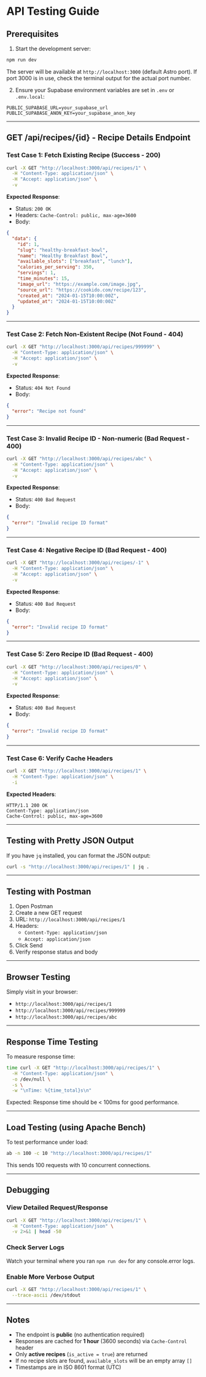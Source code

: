 # API Testing Guide

## Prerequisites

1. Start the development server:
```bash
npm run dev
```

The server will be available at `http://localhost:3000` (default Astro port). If port 3000 is in use, check the terminal output for the actual port number.

2. Ensure your Supabase environment variables are set in `.env` or `.env.local`:
```
PUBLIC_SUPABASE_URL=your_supabase_url
PUBLIC_SUPABASE_ANON_KEY=your_supabase_anon_key
```

---

## GET /api/recipes/{id} - Recipe Details Endpoint

### Test Case 1: Fetch Existing Recipe (Success - 200)

```bash
curl -X GET "http://localhost:3000/api/recipes/1" \
  -H "Content-Type: application/json" \
  -H "Accept: application/json" \
  -v
```

**Expected Response**:
- Status: `200 OK`
- Headers: `Cache-Control: public, max-age=3600`
- Body: 
```json
{
  "data": {
    "id": 1,
    "slug": "healthy-breakfast-bowl",
    "name": "Healthy Breakfast Bowl",
    "available_slots": ["breakfast", "lunch"],
    "calories_per_serving": 350,
    "servings": 1,
    "time_minutes": 15,
    "image_url": "https://example.com/image.jpg",
    "source_url": "https://cookido.com/recipe/123",
    "created_at": "2024-01-15T10:00:00Z",
    "updated_at": "2024-01-15T10:00:00Z"
  }
}
```

---

### Test Case 2: Fetch Non-Existent Recipe (Not Found - 404)

```bash
curl -X GET "http://localhost:3000/api/recipes/999999" \
  -H "Content-Type: application/json" \
  -H "Accept: application/json" \
  -v
```

**Expected Response**:
- Status: `404 Not Found`
- Body:
```json
{
  "error": "Recipe not found"
}
```

---

### Test Case 3: Invalid Recipe ID - Non-numeric (Bad Request - 400)

```bash
curl -X GET "http://localhost:3000/api/recipes/abc" \
  -H "Content-Type: application/json" \
  -H "Accept: application/json" \
  -v
```

**Expected Response**:
- Status: `400 Bad Request`
- Body:
```json
{
  "error": "Invalid recipe ID format"
}
```

---

### Test Case 4: Negative Recipe ID (Bad Request - 400)

```bash
curl -X GET "http://localhost:3000/api/recipes/-1" \
  -H "Content-Type: application/json" \
  -H "Accept: application/json" \
  -v
```

**Expected Response**:
- Status: `400 Bad Request`
- Body:
```json
{
  "error": "Invalid recipe ID format"
}
```

---

### Test Case 5: Zero Recipe ID (Bad Request - 400)

```bash
curl -X GET "http://localhost:3000/api/recipes/0" \
  -H "Content-Type: application/json" \
  -H "Accept: application/json" \
  -v
```

**Expected Response**:
- Status: `400 Bad Request`
- Body:
```json
{
  "error": "Invalid recipe ID format"
}
```

---

### Test Case 6: Verify Cache Headers

```bash
curl -X GET "http://localhost:3000/api/recipes/1" \
  -H "Content-Type: application/json" \
  -i
```

**Expected Headers**:
```
HTTP/1.1 200 OK
Content-Type: application/json
Cache-Control: public, max-age=3600
```

---

## Testing with Pretty JSON Output

If you have `jq` installed, you can format the JSON output:

```bash
curl -s "http://localhost:3000/api/recipes/1" | jq .
```

---

## Testing with Postman

1. Open Postman
2. Create a new GET request
3. URL: `http://localhost:3000/api/recipes/1`
4. Headers:
   - `Content-Type: application/json`
   - `Accept: application/json`
5. Click Send
6. Verify response status and body

---

## Browser Testing

Simply visit in your browser:
- `http://localhost:3000/api/recipes/1`
- `http://localhost:3000/api/recipes/999999`
- `http://localhost:3000/api/recipes/abc`

---

## Response Time Testing

To measure response time:

```bash
time curl -X GET "http://localhost:3000/api/recipes/1" \
  -H "Content-Type: application/json" \
  -o /dev/null \
  -s \
  -w "\nTime: %{time_total}s\n"
```

Expected: Response time should be < 100ms for good performance.

---

## Load Testing (using Apache Bench)

To test performance under load:

```bash
ab -n 100 -c 10 "http://localhost:3000/api/recipes/1"
```

This sends 100 requests with 10 concurrent connections.

---

## Debugging

### View Detailed Request/Response

```bash
curl -X GET "http://localhost:3000/api/recipes/1" \
  -H "Content-Type: application/json" \
  -v 2>&1 | head -50
```

### Check Server Logs

Watch your terminal where you ran `npm run dev` for any console.error logs.

### Enable More Verbose Output

```bash
curl -X GET "http://localhost:3000/api/recipes/1" \
  --trace-ascii /dev/stdout
```

---

## Notes

- The endpoint is **public** (no authentication required)
- Responses are cached for **1 hour** (3600 seconds) via `Cache-Control` header
- Only **active recipes** (`is_active = true`) are returned
- If no recipe slots are found, `available_slots` will be an empty array `[]`
- Timestamps are in ISO 8601 format (UTC)
